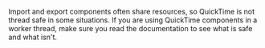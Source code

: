 

Import and export components often share resources, so QuickTime is not thread safe in some situations. If you are using QuickTime components in a worker thread, make sure you read the documentation to see what is safe and what isn't.
